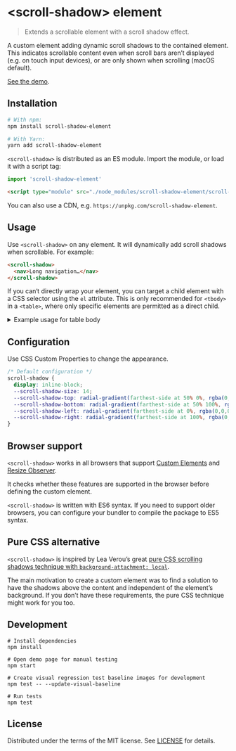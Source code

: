 # &lt;scroll-shadow&gt; element

> Extends a scrollable element with a scroll shadow effect.

A custom element adding dynamic scroll shadows to the contained element.
This indicates scrollable content even when scroll bars aren’t displayed
(e.g. on touch input devices), or are only shown when scrolling (macOS default).

[See the demo](https://ingmarh.github.io/scroll-shadow-element/demo/).

## Installation

```bash
# With npm:
npm install scroll-shadow-element

# With Yarn:
yarn add scroll-shadow-element
```

`<scroll-shadow>` is distributed as an ES module. Import the module, or load it
with a script tag:

```js
import 'scroll-shadow-element'
```

```html
<script type="module" src="./node_modules/scroll-shadow-element/scroll-shadow-element.js"></script>
```

You can also use a CDN, e.g. `https://unpkg.com/scroll-shadow-element`.

## Usage

Use `<scroll-shadow>` on any element. It will dynamically add scroll
shadows when scrollable. For example:

```html
<scroll-shadow>
  <nav>Long navigation…</nav>
</scroll-shadow>
```

If you can‘t directly wrap your element, you can target a child element with a
CSS selector using the `el` attribute. This is only recommended for `<tbody>`
in a `<table>`, where only specific elements are permitted as a direct child.

<details><summary>Example usage for table body</summary>

```html
<scroll-shadow el="tbody">
  <table>
    <thead>
      <tr>
        <th>User ID</th>
        <th>Full name</th>
      </tr>
    </thead>
    <tbody>
      <tr>
        <td>1</td>
        <td>John Doe</td>
      </tr>
      <tr>
        <td>2</td>
        <td>Jane Doe</td>
      </tr>
      <tr>
        <td>3</td>
        <td>Carl Example</td>
      </tr>
    </tbody>
    <tfoot>
      <tr>
        <td colspan="2">Only tbody will have scroll shadows.</td>
      </tr>
    </tfoot>
  </table>
</scroll-shadow>
```

</details>



## Configuration

Use CSS Custom Properties to change the appearance.

```css
/* Default configuration */
scroll-shadow {
  display: inline-block;
  --scroll-shadow-size: 14;
  --scroll-shadow-top: radial-gradient(farthest-side at 50% 0%, rgba(0,0,0,.2), rgba(0,0,0,0));
  --scroll-shadow-bottom: radial-gradient(farthest-side at 50% 100%, rgba(0,0,0,.2), rgba(0,0,0,0));
  --scroll-shadow-left: radial-gradient(farthest-side at 0%, rgba(0,0,0,.2), rgba(0,0,0,0));
  --scroll-shadow-right: radial-gradient(farthest-side at 100%, rgba(0,0,0,.2), rgba(0,0,0,0));
}
```

## Browser support

`<scroll-shadow>` works in all browsers that support [Custom
Elements][custom-elementsv1] and [Resize Observer][resizeobserver].

It checks whether these features are supported in the browser before defining
the custom element.

`<scroll-shadow>` is written with ES6 syntax. If you need to support older
browsers, you can configure your bundler to compile the package to ES5 syntax.

## Pure CSS alternative

`<scroll-shadow>` is inspired by Lea Verou’s great [pure CSS scrolling shadows
technique with `background-attachment: local`][pure-css-alternative].

The main motivation to create a custom element was to find a solution to have
the shadows above the content and independent of the element’s background. If
you don’t have these requirements, the pure CSS technique might work for you
too.

## Development

```
# Install dependencies
npm install

# Open demo page for manual testing
npm start

# Create visual regression test baseline images for development
npm test -- --update-visual-baseline

# Run tests
npm test
```

## License

Distributed under the terms of the MIT license. See [LICENSE](LICENSE) for details.

[custom-elementsv1]: https://caniuse.com/custom-elementsv1
[resizeobserver]: https://caniuse.com/resizeobserver
[pure-css-alternative]: https://lea.verou.me/2012/04/background-attachment-local/
